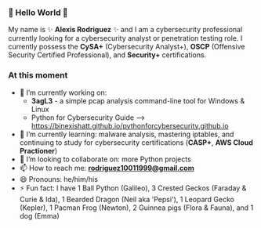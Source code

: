 ### 👋 Hello World 👋

My name is ✨ **Alexis Rodriguez** ✨ and I am a cybersecurity professional currently looking for a cybersecurity analyst or penetration testing role. I currently possess the **CySA+** (Cybersecurity Analyst+), **OSCP** (Offensive Security Certified Professional), and **Security+** certifications.

### At this moment
- 🔭 I’m currently working on:
  - **3agL3** - a simple pcap analysis command-line tool for Windows & Linux
  - Python for Cybersecurity Guide --> https://binexishatt.github.io/pythonforcybersecurity.github.io
- 🌱 I’m currently learning: malware analysis, mastering iptables, and continuing to study for cybersecurity certifications (**CASP+**, **AWS Cloud Practioner**)
- 👯 I’m looking to collaborate on: more Python projects
- 📫 How to reach me: **rodriguez10011999@gmail.com**
- 😄 Pronouns: he/him/his
- ⚡ Fun fact: I have 1 Ball Python (Galileo), 3 Crested Geckos (Faraday & Curie & Ida), 1 Bearded Dragon (Neil aka 'Pepsi'), 1 Leopard Gecko (Kepler), 1 Pacman Frog (Newton), 2 Guinnea pigs (Flora & Fauna), and 1 dog (Emma)
